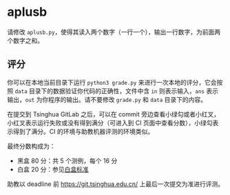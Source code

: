 # aplusb

请修改 `aplusb.py`，使得其读入两个数字（一行一个），输出一行数字，为前面两个数字之和。

## 评分

你可以在本地当前目录下运行 `python3 grade.py` 来进行一次本地的评分，它会按照 `data` 目录下的数据验证你代码的正确性，文件中含 `in` 则表示输入，`ans` 表示输出，`out` 为你程序的输出。请不要修改 `grade.py` 和 `data` 目录下的内容。

在提交到 Tsinghua GitLab 之后，可以在 commit 旁边查看小绿勾或者小红叉，小红叉表示运行失败或没有得到满分（可进入到 CI 页面中查看分数），小绿勾表示得到了满分。CI 的环境与助教机器评测的环境类似。

最终分数构成为：

* 黑盒 80 分：共 5 个测例，每个 16 分
* 白盒 20 分：参见[白盒标准](https://physics-data.meow.plus/faq/whitebox/)

助教以 deadline 前 <https://git.tsinghua.edu.cn/> 上最后一次提交为准进行评测。
